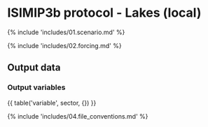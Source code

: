 ISIMIP3b protocol - Lakes (local)
==================================

{% include 'includes/01.scenario.md' %}

{% include 'includes/02.forcing.md' %}

Output data
-----------

### Output variables

{{ table('variable', sector, {}) }}

{% include 'includes/04.file_conventions.md' %}
